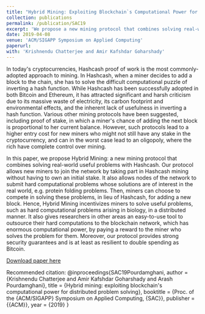 ```yaml
---
title: "Hybrid Mining: Exploiting Blockchain`s Computational Power for Distributed Problem Solving"
collection: publications
permalink: /publication/SAC19
excerpt: 'We propose a new mining protocol that combines solving real-world useful problems with Hashcash.'
date: 2019-04-08
venue: 'ACM/SIGAPP Symposium on Applied Computing'
paperurl: 
with: 'Krishnendu Chatterjee and Amir Kafshdar Goharshady'
---
```

In today's cryptocurrencies, Hashcash proof of work is the most commonly-adopted approach to mining. In Hashcash, when a miner decides to add a block to the chain, she has to solve the difficult computational puzzle of inverting a hash function. While Hashcash has been successfully adopted in both Bitcoin and Ethereum, it has attracted significant and harsh criticism due to its massive waste of electricity, its carbon footprint and environmental effects, and the inherent lack of usefulness in inverting a hash function. Various other mining protocols have been suggested, including proof of stake, in which a miner's chance of adding the next block is proportional to her current balance. However, such protocols lead to a higher entry cost for new miners who might not still have any stake in the cryptocurrency, and can in the worst case lead to an oligopoly, where the rich have complete control over mining.

In this paper, we propose Hybrid Mining: a new mining protocol that combines solving real-world useful problems with Hashcash. Our protocol allows new miners to join the network by taking part in Hashcash mining without having to own an initial stake. It also allows nodes of the network to submit hard computational problems whose solutions are of interest in the real world, e.g. protein folding problems. Then, miners can choose to compete in solving these problems, in lieu of Hashcash, for adding a new block. Hence, Hybrid Mining incentivizes miners to solve useful problems, such as hard computational problems arising in biology, in a distributed manner. It also gives researchers in other areas an easy-to-use tool to outsource their hard computations to the blockchain network, which has enormous computational power, by paying a reward to the miner who solves the problem for them. Moreover, our protocol provides strong security guarantees and is at least as resilient to double spending as Bitcoin.

[Download paper here](https://dl.acm.org/doi/abs/10.1145/3297280.3297319)

Recommended citation: 
@inproceedings{SAC19Pourdamghani,
  author    = {Krishnendu Chatterjee and
               Amir Kafshdar Goharshady and
               Arash Pourdamghani},
  title     = {Hybrid mining: exploiting blockchain's computational power for distributed
               problem solving},
  booktitle = {Proc. of the {ACM/SIGAPP} Symposium on Applied Computing,
               {SAC}},
  publisher = {{ACM}},
  year      = {2019}
}

